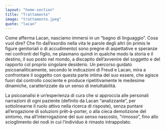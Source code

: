 ```yaml
---
layout: "home-section"
title: "Trattamento"
image: "trattamento.jpeg"
quote: "lacan"
---
```


Come afferma Lacan, nasciamo immersi in un “bagno di linguaggio”. Cosa vuol dire? Che fin dall’esordio nella vita le parole degli altri (in primis le figure genitoriali o di accudimento) sono pregne di aspettative e speranze nei confronti del figlio, ne plasmano quindi in qualche modo la storia e il destino, il suo posto nel mondo, a discapito dell’avvenire del soggetto e del rapporto col proprio singolare desiderio. Un percorso guidato psicoanaliticamente, secondo le indicazioni di Freud e Lacan, mira a confrontare il soggetto con questa parte intima del suo essere, che agisce fuori dal controllo cosciente e produce ripetitivamente le medesime dinamiche, caratterizzate da un senso di ineluttabilità.

La psicoanalisi è un’esperienza di cura che si approccia alle personali narrazioni di ogni paziente (definito da Lacan “analizzante”, per sottolinearne il ruolo attivo nella ricerca di risposte), senza puntare all’erogazione di soluzioni prêt-à-porter, o alla cieca demolizione del sintomo, ma all’interrogazione del suo senso nascosto, “rimosso”, fino allo scioglimento dei nodi in cui l’individuo è rimasto intrappolato.

